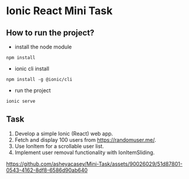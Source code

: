 # Ionic React Mini Task

## How to run the project?

- install the node module
```
npm install
```

- ionic cli install
```
npm install -g @ionic/cli
```

- run the project
```
ionic serve
```


## Task
1. Develop a simple Ionic (React) web app.
2. Fetch and display 100 users from https://randomuser.me/.
3. Use IonItem for a scrollable user list.
4. Implement user removal functionality with IonItemSliding.




https://github.com/asheyacasey/Mini-Task/assets/90026029/51d87801-0543-4162-8df8-6586d90ab640

